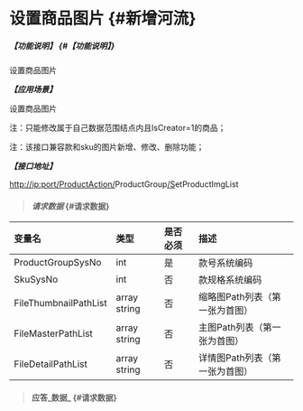# 设置商品图片 {#新增河流}

##### _【功能说明】_ {#【功能说明】}

设置商品图片

_**【应用场景】**_

设置商品图片

注：只能修改属于自己数据范围结点内且IsCreator=1的商品；

注：该接口兼容款和sku的图片新增、修改、删除功能；

_**【接口地址】**_

[http://ip:port/ProductAction/](http://ip:port/HMAction/River/AddRiver)ProductGroup[/S](http://ip:port/HMAction/River/AddRiver)etProductImgList

> #### _请求数据_ {#请求数据}

| 变量名 | 类型 | 是否必须 | 描述 |
| :--- | :--- | :--- | :--- |
| ProductGroupSysNo | int | 是 | 款号系统编码 |
| SkuSysNo | int | 否 | 款规格系统编码 |
| FileThumbnailPathList | array string | 否 | 缩略图Path列表（第一张为首图） |
| FileMasterPathList | array string | 否 | 主图Path列表（第一张为首图） |
| FileDetailPathList | array string | 否 | 详情图Path列表（第一张为首图） |

> #### 应答_数据_ {#请求数据}



